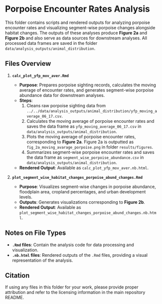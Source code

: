 # Porpoise Encounter Rates Analysis

This folder contains scripts and rendered outputs for analyzing porpoise encounter rates and visualizing segment-wise porpoise changes alongside habitat changes. The outputs of these analyses produce **Figure 2a** and **Figure 2b** and also serve as data sources for downstream analyses. All processed data frames are saved in the folder `data/analysis_outputs/animal_distribution`.

## Files Overview

1. **`calc_plot_yfp_mov_aver.Rmd`**
   - **Purpose**: Prepares porpoise sighting records, calculates the moving average of encounter rates, and generates segment-wise porpoise abundance data for downstream analyses.
   - **Steps**:
     1. Cleans raw porpoise sighting data from `../../data/analysis_outputs/animal_distribution/yfp_moving_average_06_17.csv`.
     2. Calculates the moving average of porpoise encounter rates and saves the data frame as `yfp_moving_average_06_17.csv` in `data/analysis_outputs/animal_distribution`.
     3. Plots the moving average of porpoise encounter rates, corresponding to **Figure 2a**. Figure 2a is outputted as `fig_2a_moving_avarage_porpoise.png` in folder `results/figures`.
     4. Summarizes segment-wise porpoise encounter rates and saves the data frame as `segment_wise_porpoise_abundance.csv` in `data/analysis_outputs/animal_distribution`.
   - **Rendered Output**: Available as `calc_plot_yfp_mov_aver.nb.html`.


2. **`plot_segment_wise_habitat_changes_porpoise_abund_changes.Rmd`**
   - **Purpose**: Visualizes segment-wise changes in porpoise abundance, floodplain area, cropland percentages, and urban development levels.
   - **Outputs**: Generates visualizations corresponding to **Figure 2b**.
   - **Rendered Output**: Available as `plot_segment_wise_habitat_changes_porpoise_abund_changes.nb.html`.


## Notes on File Types
- **`.Rmd` files**: Contain the analysis code for data processing and visualization.
- **`.nb.html` files**: Rendered outputs of the `.Rmd` files, providing a visual representation of the analysis.

## Citation
If using any files in this folder for your work, please provide proper attribution and refer to the licensing information in the main repository README.
